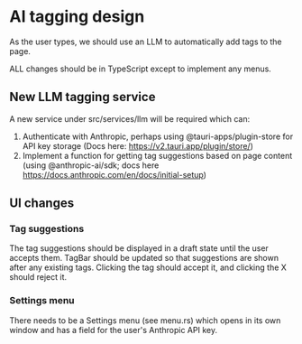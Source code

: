<!--
Relevant files:
- bootstrap_schema.ts
- actions.ts
- Page.tsx
- TagBar.tsx
-->

# AI tagging design

As the user types, we should use an LLM to automatically add tags to the page.

ALL changes should be in TypeScript except to implement any menus.

## New LLM tagging service

A new service under src/services/llm will be required which can:

1. Authenticate with Anthropic, perhaps using @tauri-apps/plugin-store for API key storage (Docs here: https://v2.tauri.app/plugin/store/)
2. Implement a function for getting tag suggestions based on page content (using @anthropic-ai/sdk; docs here https://docs.anthropic.com/en/docs/initial-setup)

## UI changes

### Tag suggestions

The tag suggestions should be displayed in a draft state until the user accepts them. TagBar should be updated so that suggestions are shown after any existing tags. Clicking the tag should accept it, and clicking the X should reject it.

### Settings menu

There needs to be a Settings menu (see menu.rs) which opens in its own window and has a field for the user's Anthropic API key.
